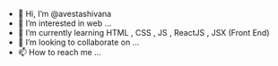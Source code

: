 - 👋 Hi, I’m @avestashivana
- 👀 I’m interested in web ...
- 🌱 I’m currently learning HTML , CSS , JS , ReactJS , JSX (Front End)
- 💞️ I’m looking to collaborate on ...
- 📫 How to reach me ...

<!---
avestashivana/avestashivana is a ✨ special ✨ repository because its `README.md` (this file) appears on your GitHub profile.
You can click the Preview link to take a look at your changes.
--->
